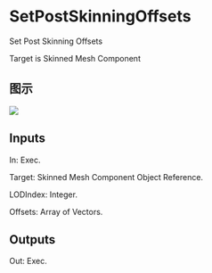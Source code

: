 # SetPostSkinningOffsets

Set Post Skinning Offsets

Target is Skinned Mesh Component

## 图示

![]($-20221218-18270482.png)

## Inputs

In: Exec.

Target: Skinned Mesh Component Object Reference.

LODIndex: Integer.

Offsets: Array of Vectors.  

## Outputs

Out: Exec.

